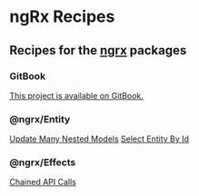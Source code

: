 # ngRx Recipes
## Recipes for the [ngrx](https://www.github.com/ngrx/platform) packages

### GitBook
[This project is available on GitBook.](https://www.gitbook.com/book/peterbsmith2/ngrx-gitbook/)

### @ngrx/Entity
[Update Many Nested Models](./update-many-nested-models.md)
[Select Entity By Id](./select-entity-by-id.md)

### @ngrx/Effects
[Chained API Calls](./chained-calls.md)

